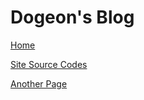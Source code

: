 # Dogeon's Blog

[Home](https://dogeon188.github.io)

[Site Source Codes](https://github.com/Dogeon188/dogeon188.github.io)

[Another Page](./test/test)
